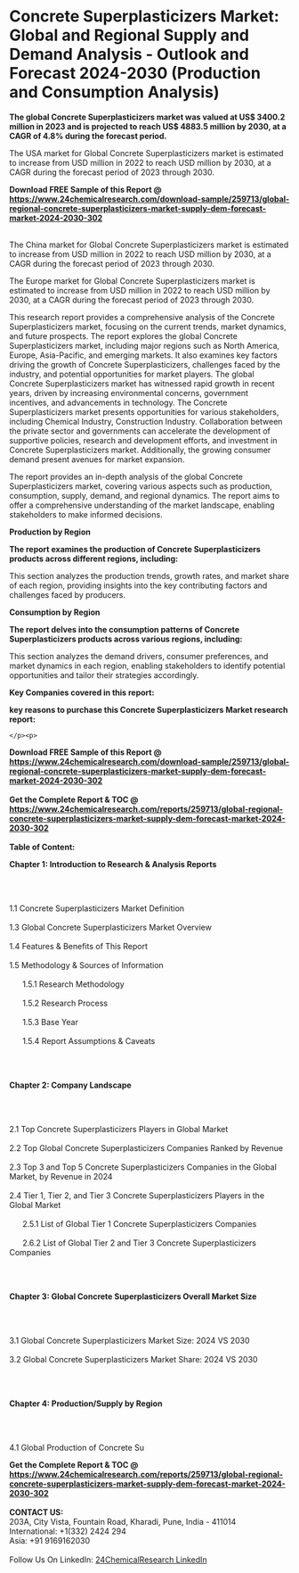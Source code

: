 <h1>Concrete Superplasticizers Market: Global and Regional Supply and Demand Analysis - Outlook and Forecast 2024-2030 (Production and Consumption Analysis)</h1><p><strong>The global Concrete Superplasticizers market was valued at US$ 3400.2 million in 2023 and is projected to reach US$ 4883.5 million by 2030, at a CAGR of 4.8% during the forecast period.</strong></p><p>
</p><p>The USA market for Global Concrete Superplasticizers market is estimated to increase from USD million in 2022 to reach USD million by 2030, at a CAGR during the forecast period of 2023 through 2030.</p><div><b>Download FREE Sample of this Report @ 
            <a href="https://www.24chemicalresearch.com/download-sample/259713/global-regional-concrete-superplasticizers-market-supply-dem-forecast-market-2024-2030-302">
            https://www.24chemicalresearch.com/download-sample/259713/global-regional-concrete-superplasticizers-market-supply-dem-forecast-market-2024-2030-302</a></b></div><br><p>
</p><p>The China market for Global Concrete Superplasticizers market is estimated to increase from USD million in 2022 to reach USD million by 2030, at a CAGR during the forecast period of 2023 through 2030.</p><p>
</p><p>The Europe market for Global Concrete Superplasticizers market is estimated to increase from USD million in 2022 to reach USD million by 2030, at a CAGR during the forecast period of 2023 through 2030.</p><p>
</p><p>This research report provides a comprehensive analysis of the Concrete Superplasticizers market, focusing on the current trends, market dynamics, and future prospects. The report explores the global Concrete Superplasticizers market, including major regions such as North America, Europe, Asia-Pacific, and emerging markets. It also examines key factors driving the growth of Concrete Superplasticizers, challenges faced by the industry, and potential opportunities for market players. The global Concrete Superplasticizers market has witnessed rapid growth in recent years, driven by increasing environmental concerns, government incentives, and advancements in technology. The Concrete Superplasticizers market presents opportunities for various stakeholders, including Chemical Industry, Construction Industry. Collaboration between the private sector and governments can accelerate the development of supportive policies, research and development efforts, and investment in Concrete Superplasticizers market. Additionally, the growing consumer demand present avenues for market expansion.</p><p>
</p><p>The report provides an in-depth analysis of the global Concrete Superplasticizers market, covering various aspects such as production, consumption, supply, demand, and regional dynamics. The report aims to offer a comprehensive understanding of the market landscape, enabling stakeholders to make informed decisions.</p><p>
</p><p><strong>Production by Region</strong></p><p>
</p><p><strong>The report examines the production of Concrete Superplasticizers products across different regions, including:</strong></p><p>
</p><p>
</p><p>This section analyzes the production trends, growth rates, and market share of each region, providing insights into the key contributing factors and challenges faced by producers.</p><p>
</p><p><strong>Consumption by Region</strong></p><p>
</p><p><strong>The report delves into the consumption patterns of Concrete Superplasticizers products across various regions, including:</strong></p><p>
</p><p>
</p><p>This section analyzes the demand drivers, consumer preferences, and market dynamics in each region, enabling stakeholders to identify potential opportunities and tailor their strategies accordingly.</p><p>
<strong>Key Companies covered in this report:</strong></p><p>
</p><p>
</p><p><strong>key reasons to purchase this Concrete Superplasticizers Market research report:</strong></p><p>

	</p><p>

</p><div><b>Download FREE Sample of this Report @ 
            <a href="https://www.24chemicalresearch.com/download-sample/259713/global-regional-concrete-superplasticizers-market-supply-dem-forecast-market-2024-2030-302">
            https://www.24chemicalresearch.com/download-sample/259713/global-regional-concrete-superplasticizers-market-supply-dem-forecast-market-2024-2030-302</a></b></div><br><div><b>Get the Complete Report & TOC @ 
            <a href="https://www.24chemicalresearch.com/reports/259713/global-regional-concrete-superplasticizers-market-supply-dem-forecast-market-2024-2030-302">
            https://www.24chemicalresearch.com/reports/259713/global-regional-concrete-superplasticizers-market-supply-dem-forecast-market-2024-2030-302</a></b></div><br>
            <b>Table of Content:</b><p><p><strong>Chapter 1: Introduction to Research &amp; Analysis Reports</strong></p><br />
<br />
<p>1.1 Concrete Superplasticizers Market Definition<br /><br />
1.3 Global Concrete Superplasticizers Market Overview<br /><br />
1.4 Features &amp; Benefits of This Report<br /><br />
1.5 Methodology &amp; Sources of Information<br /><br />
&nbsp;&nbsp;&nbsp;&nbsp;&nbsp; 1.5.1 Research Methodology<br /><br />
&nbsp;&nbsp;&nbsp;&nbsp;&nbsp; 1.5.2 Research Process<br /><br />
&nbsp;&nbsp;&nbsp;&nbsp;&nbsp; 1.5.3 Base Year<br /><br />
&nbsp;&nbsp;&nbsp;&nbsp;&nbsp; 1.5.4 Report Assumptions &amp; Caveats</p><br />
<br />
<p><strong>Chapter 2: Company Landscape</strong></p><br />
<br />
<p>2.1 Top Concrete Superplasticizers Players in Global Market<br /><br />
2.2 Top Global Concrete Superplasticizers Companies Ranked by Revenue<br /><br />
2.3 Top 3 and Top 5 Concrete Superplasticizers Companies in the Global Market, by Revenue in 2024<br /><br />
2.4 Tier 1, Tier 2, and Tier 3 Concrete Superplasticizers Players in the Global Market<br /><br />
&nbsp;&nbsp;&nbsp;&nbsp;&nbsp; 2.5.1 List of Global Tier 1 Concrete Superplasticizers Companies<br /><br />
&nbsp;&nbsp;&nbsp;&nbsp;&nbsp; 2.6.2 List of Global Tier 2 and Tier 3 Concrete Superplasticizers Companies</p><br />
<br />
<p><strong>Chapter 3: Global Concrete Superplasticizers Overall Market Size</strong></p><br />
<br />
<p>3.1 Global Concrete Superplasticizers Market Size: 2024 VS 2030<br /><br />
3.2 Global Concrete Superplasticizers Market Share: 2024 VS 2030</p><br />
<br />
<p><strong>Chapter 4: Production/Supply by Region</strong></p><br />
<br />
<p>4.1 Global Production of Concrete Su</p><div><b>Get the Complete Report & TOC @ 
            <a href="https://www.24chemicalresearch.com/reports/259713/global-regional-concrete-superplasticizers-market-supply-dem-forecast-market-2024-2030-302">
            https://www.24chemicalresearch.com/reports/259713/global-regional-concrete-superplasticizers-market-supply-dem-forecast-market-2024-2030-302</a></b></div><br><b>CONTACT US:</b><br>
            203A, City Vista, Fountain Road, Kharadi, Pune, India - 411014<br>
            International: +1(332) 2424 294<br>
            Asia: +91 9169162030 <br><br>
            Follow Us On LinkedIn: <a href="https://www.linkedin.com/company/24chemicalresearch/">24ChemicalResearch LinkedIn</a>